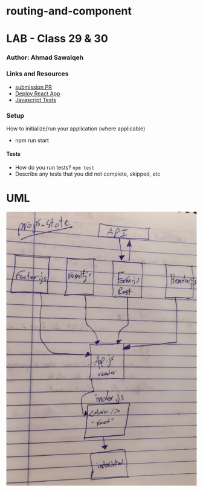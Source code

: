 # routing-and-component

# LAB - Class 29 & 30

### Author: Ahmad Sawalqeh

### Links and Resources

- [submission PR](https://github.com/Ahmad-Sawalqeh/props-and-state/pull/2)
- [Deploy React App](https://ahmad-sawalqeh.github.io/props-and-state/)
- [Javascript Tests](https://github.com/Ahmad-Sawalqeh/props-and-state/runs/478295566?check_suite_focus=true)

### Setup
How to initialize/run your application (where applicable)
* npm run start

#### Tests

- How do you run tests?
`npm test`
- Describe any tests that you did not complete, skipped, etc

# UML

![](./assesst/class28.jpeg)